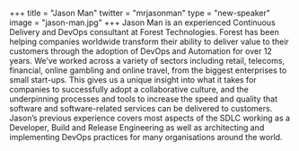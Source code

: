 +++
title = "Jason Man"
twitter = "mrjasonman"
type = "new-speaker"
image = "jason-man.jpg"
+++
Jason Man is an experienced Continuous Delivery and DevOps consultant at Forest Technologies. Forest has been helping companies worldwide transform their ability to deliver value to their customers through the adoption of DevOps and Automation for over 12 years. We’ve worked across a variety of sectors including retail, telecoms, financial, online gambling and online travel, from the biggest enterprises to small start-ups. This gives us a unique insight into what it takes for companies to successfully adopt a collaborative culture, and the underpinning processes and tools to increase the speed and quality that software and software-related services can be delivered to customers. Jason’s previous experience covers most aspects of the SDLC working as a Developer, Build and Release Engineering as well as architecting and implementing DevOps practices for many organisations around the world.